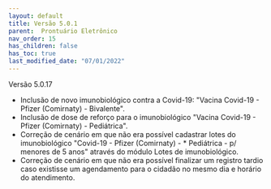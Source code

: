 ```yaml
---
layout: default
title: Versão 5.0.1
parent:  Prontuário Eletrônico
nav_order: 15
has_children: false
has_toc: true
last_modified_date: "07/01/2022"
---
```



Versão 5.0.17

* Inclusão de novo imunobiológico contra a Covid-19: "Vacina Covid-19 - Pfizer (Comirnaty) - Bivalente".
* Inclusão de dose de reforço para o imunobiológico "Vacina Covid-19 - Pfizer (Comirnaty) - Pediátrica".
* Correção de cenário em que não era possível cadastrar lotes do imunobiológico "Covid-19 - Pfizer (Comirnaty) - * Pediátrica - p/ menores de 5 anos" através do módulo Lotes de imunobiológico.
* Correção de cenário em que não era possível finalizar um registro tardio caso existisse um agendamento para o cidadão no mesmo dia e horário do atendimento.

